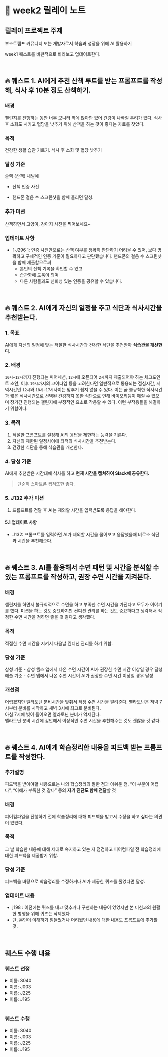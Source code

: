 # 📔 week2 릴레이 노트

## 릴레이 프로젝트 주제

부스트캠프 커뮤니티 또는 개발자로서 학습과 성장을 위해 AI 활용하기

week1 퀘스트를 비판적으로 바라보고 업데이트한다.

<br />

## 🔥 퀘스트 1. AI에게 추천 산책 루트를 받는 프롬프트를 작성해, 식사 후 10분 정도 산책하기.

### 배경

챌린지를 진행하는 동안 너무 모니터 앞에 앉아만 있어 건강이 나빠질 우려가 있다. 식사 후 소화도 시키고 혈당을 낮추기 위해 산책을 하는 것이 좋다는 자료를 찾았다.

### 목적

건강한 생활 습관 기르기. 식사 후 소화 및 혈당 낮추기

### 달성 기준

슬랙 (산책) 채널에

- 산책 인증 사진

- 핸드폰 걸음 수 스크린샷을 함께 올리면 달성.

### 추가 미션

산책하면서 고양이, 강아지 사진을 찍어보세요~

### 업데이트 사항

- [ J296 ]: 인증 사진만으로는 산책 여부를 정확히 판단하기 어려울 수 있어, 보다 명확하고 구체적인 인증 기준이 필요하다고 판단했습니다. 핸드폰의 걸음 수 스크린샷을 함께 제출함으로써
  - 본인의 산책 기록을 확인할 수 있고
  - 습관화에 도움이 되며
  - 다른 사람들과도 신뢰성 있는 인증을 공유할 수 있습니다.

<br />

## 🔥 퀘스트 2. AI에게 자신의 일정을 추고 식단과 식사시간을 추천받는다.

### 1. 목표

AI에게 자신의 일정에 맞는 적절한 식사시간과 건강한 식단을 추천받아 **식습관을 개선한다.**

### 2. 배경

`10시~12시`까지 진행되는 피어세션, `12시`에 오픈되어 `2시`까지 제출되어야 하는 체크포인트 초안, 이후 `19시`까지의 코어타임 등을 고려한다면 일반적으로 통용되는 점심시간, 저녁시간인 `12시`와 `18시~17시`사이는 맞추기 쉽지 않을 수 있다. 이는 곧 불규칙한 식사시간과 짧은 식사시간으로 선택된 건강하지 못한 식단으로 인해 바이오리듬이 깨질 수 있으며 장기간 진행되는 챌린지에 부정적인 요소로 작용할 수 있다. 이런 부작용들을 해결하기 위함이다.

### 3. 목적

1. 적절한 프롬프트를 설정해 AI의 응답을 제한하는 능력을 기른다.
2. 자신의 제한된 일정사이에 최적의 식사시간을 추천받는다.
3. 건강한 식단을 통해 식습관을 개선한다.

### 4. 달성 기준

AI에게 추천받은 시간대에 식사를 하고 **현재 시간을 캡쳐하여 Slack에 공유한다.**

> 단순히 스마트폰 캡쳐또한 좋다.

### 5. J132 추가 미션

1. 프롬프트를 전달 후 AI는 제외할 시간을 입력받도록 응답을 해야한다.

#### 5.1 업데이트 사항

- J132: 프롬프트를 입력하면 AI가 제외할 시간을 물어보고 응답했을때 비로소 식단과 시간을 추천해준다.

<br />

## 🔥 퀘스트 3. AI를 활용해서 수면 패턴 및 시간을 분석할 수 있는 프롬프트를 작성하고, 권장 수면 시간을 지켜본다.

### 배경

챌린지를 하면서 불규칙적으로 수면을 하고 부족한 수면 시간을 가진다고 모두가 이야기를 했다. 미션을 하는 것도 중요하지만 컨디션 관리를 하는 것도 중요하다고 생각해서 적정한 수면 시간을 정하면 좋을 것 같다고 생각했다.

### 목적

적절한 수면 시간을 지켜서 다음날 컨디션 관리를 하기 위함.

### 달성 기준

삼성 기준 - 삼성 헬스 앱에서 나온 수면 시간이 AI가 권장한 수면 시간 이상일 경우 달성애플 기준 - 수면 앱에서 나온 수면 시간이 AI가 권장한 수면 시간 이상일 경우 달성

### 개선점

어렵겠지만 멜라토닌 분비시간을 맞춰서 적정 수면 시간을 알려준다. 멜라토닌은 저녁 7시부터 분비를 시작하고 새벽 3시에 최고로 분비된다.  
아침 7시에 빛이 들어오면 멜라토닌 분비가 억제된다.  
멜라토닌 분비 시간에 감안해서 이상적인 수면 시간을 추천해주는 것도 괜찮을 것 같다.

<br/>

## 🔥 퀘스트 4. AI에게 학습정리한 내용을 피드백 받는 프롬프트를 작성한다.

### 추가설명

피드백을 받아야할 내용으로는 나의 학습정리의 잘한 점과 아쉬운 점, “이 부분이 어렵다”, “이해가 부족한 것 같다” 등의 **자기 진단도 함께 전달**할 것

### 배경

피어컴파일을 진행하기 전에 학습정리에 대해 피드백을 받고서 수정을 하고 싶다는 의견이 있었다.

### 목적

그 날 학습한 내용에 대해 제대로 숙지하고 있는 지 점검하고 피어컴파일 전 학습정리에 대한 피드백을 제공받기 위함.

### 달성 기준

피드백을 바탕으로 학습정리를 수정하거나 AI가 제공한 퀴즈를 풀었다면 달성.

### 업데이트 내용

- j198 :
  이전에는 퀴즈를 내고 맞추거나 구현하는 내용이 있었지만 본 미션과의 원활한 병행을 위해 퀴즈는 삭제했다
- 단, 본인이 이해하기 힘들었거나 어려웠던 내용에 대한 내용도 프롬프트에 추가할 것.

<br />

## 퀘스트 수행 내용

### 퀘스트 선정

<details>
<summary>이름: S040</summary>
  
- 선정 퀘스트: 퀘스트 1. AI에게 추천 산책 루트를 받는 프롬프트를 작성해, 식사 후 10분 정도 산책하기.
- 선정 이유: 하루종일 컴퓨터 앞에 앉아있어서 몸을 움직여줘야 할 필요성을 느꼈습니다.

</details>

<details>
<summary>이름: J003</summary>
  
- 선정 퀘스트: 퀘스트 1. AI에게 추천 산책 루트를 받는 프롬프트를 작성해, 식사 후 10분 정도 산책하기.
- 선정 이유: 최소한의 건강을 챙기기 위해서 하루에 한 번 10분 산책 퀘스트를 수행하려 한다.

</details>

<details>
<summary>이름: J225</summary>
  
- 선정 퀘스트: 퀘스트 1. AI에게 추천 산책 루트를 받는 프롬프트를 작성해, 식사 후 10분 정도 산책하기.
- 선정 이유: 평일에 나갈 일이 없어서 이번 기회에 퀘스트를 통해 산책을 다녀보려고 한다.

</details>

<details>
<summary>이름: J195</summary>
  
- 선정 퀘스트: 퀘스트 2. AI에게 자신의 일정을 추고 식단과 식사시간을 추천받는다.
- 선정 이유: 미션에 집중하다보니 점심시간을 놓칠 때가 많은 것 같다. 시간이 촉박하여 점심을 간단하게만 챙겨먹다보니 식단 관리의 중요성을 느끼게 되었다.

</details>

<br />

### 퀘스트 수행

<details>
<summary>이름: S040</summary>
  
#### 선정 퀘스트
퀘스트 1. AI에게 추천 산책 루트를 받는 프롬프트를 작성해, 식사 후 10분 정도 산책하기.
#### 수행 결과
AI에게 산책 루트를 추천받았지만, 실제로는 추천 경로가 너무 길어서 평소에 잘 아는 집 주변 산책로를 걷는 것으로 대체했다  
산책 기록은 나이키 런 앱을 활용했고, 결과는 슬랙의 운동 챌린지 채널에 꾸준히 공유했다  
추가 미션이었던 고양이나 강아지 사진 찍기는 3일 내내 한 마리도 마주치지 못해 수행하지 못했다  
  
첫날에는 앱 사용 미숙으로 산책 시간이 1시간인데 0.2킬로미터만 기록되어 업로드를 하지 못했지만,  
이후로는 대략 10킬로미터 정도를 3일간 꾸준히 걸었다  
억지로라도 시간을 쪼개어 산책을 하니 몸에도, 마음에도 긍정적인 변화가 있었다
바쁜 일정에 휴식이나 환기시간을 갖는 게 부담스럽게 느껴졌지만,  
실제로 산책을 하며 잠깐이라도 환기를 하니 이후 작업에 더욱 집중할 수 있었다  
월요일에는 산책 도중에 구조에 대한 새로운 아이디어가 떠올라,  
산책 후 바로 작업 내용을 전면적으로 초기화하기도 했다.  
   
건강 면에서도 변화가 느껴졌다  
하루 종일 앉아만 있으면서 줄어드는 체력과 가늘어지는 다리에 신경이 쓰였는데,  
산책을 시작하고 나서는 그 부분도 점점 나아지는 것 같다

결론적으로, 단순한 산책이지만 몸과 머리에 모두 리셋이 필요할 때 좋은 효과가 있었고, 앞으로도 자주 실천해야겠다는 생각이 들었다

</details>

<details>
<summary>이름: J003</summary>

<div markdown="1">

### 프롬프트 시도 방법

```
${도로명주소} 근처 10분 산책 코스를 짜줘
```

위와 같은 방식으로 프롬프트를 입력하여 산책 코스를 추천받았다. 이에 대한 답변으로 여러 장소들이 나오면서 산책 코스를 답변해주었는데 각각의 장소들은 실존하는 장소들이었지만 집에서 10분 이내로는 산책할 수 없는 거리를 추천받았기 때문에 활용하지는 못했다.

```
집 근처에 공원, 놀이터, 골목길 등의 산책해볼 수 있는 장소가 있는데, 오늘은 어디를 10분 동안 간단히 걸어볼까?
```

이런 식으로 프롬프트를 변경하여 집 근처에 산책해볼 수 있는 장소들을 직접 제공하였고 이를 통해 하루하루 추천받은 장소를 10분간 산책하는 방식으로 AI를 릴프를 통해 활용해보았다.

![](https://velog.velcdn.com/images/d159123/post/3cb54a2c-7929-4396-a941-0f69caf53e64/image.png)

### 좋았던 점

AI를 통해서 집 근처에 산책해볼 수 있는 경로를 탐색해보고 매일 다른 경로를 추천받아서 산책해볼 수 있었다는 장점이 있었다. AI를 활용하는 것보다 미션을 진행하면서 잠시 머리를 식히면서 리프레쉬해볼 수 있었다는 점이 더 좋았던 것 같다.

### 아쉬운 점

프롬프트 작성에 따라 산책의 질과 산책의 정도가 확연히 달라질 수 있다는 것을 보면서 한 번 더 AI 활용을 위해 "질문을 제대로 하는 방법"에 대한 중요성을 다시 한 번 깨달았던 것 같다. 비록 릴프에서는 이에 대해 깊이 파고들며 내가 원하는 체계적인 경로를 답변으로 받는 시도를 하지는 않았지만, 내가 어떤 프롬프트를 작성하는가에 따라 답변의 정확도가 많이 달라지는 것을 느낄 수 있었다.

첫 번째 시도에서 도로명 주소만 입력하여 직접 근처의 장소를 스스로 찾아서 경로를 추천받았을 때는 정확도가 너무 낮은 경로를 답변으로 받아서 프롬프트의 중요성을 느꼈고 정확도를 높이기 위해 도로명 주소가 아닌 직접 집 근처의 장소를 리스트를 제공하였다. 그 외에 도로명주소를 주고 지도에 직접 접근하여 더 정확한 장소를 파악할 수 있는 프롬프트를 작성해봐도 좋을 것 같다.

</div>

</details>

<details>
<summary>이름: J225</summary>

- 선정 퀘스트 :
  - 퀘스트 1. AI에게 추천 산책 루트를 받는 프롬프트를 작성해, 식사 후 10분 정도 산책하기.
 

- 느낀점 : 
  - 일단 지역에 따른 차이가 있겠지만, 그걸 감안해도 산책경로 추천이 썩 좋지 못한것 같다고 느꼈음. 그래서 AI의 추천경로를 따르지 않고 네이버 지도를 보고 산책 경로를 정해서 미션을 수행함.
  - 산책미션 자체가 쉽기도 하고 수행하면서 기분전환도 되고 좋았음. 그러나 쉬운 미션임에도 밖으로 향하는 걸음 자체가 무거워서 계속 미루다가 릴프 당일날 수행해버림.
  - 산책경로가 아니더라도 걸어갈만한 거리의 맛집이나 명소를 추천받아도 좋을것 같음.

</details>

<details>
<summary>이름: J195</summary>

- 선정 퀘스트: 퀘스트 1. AI에게 추천 산책 루트를 받는 프롬프트를 작성해, 식사 후 10분 정도 산책하기.
  기존에는 퀘스트 2를 선정하였지만 모종의 이유로 퀘스트 1로 변경해서 진행하기로 했습니다.
- 퀘스트 변경 사유
  1. 저희는 점심에 가족끼리 밥을 먹기 때문에 시간과 식단을 따로 분리하는게 쉽지 않았습니다.
  2. 냉장고에 식재료가 잘 없고 편의점이나 마트 같은 곳에서 주기적으로 사오는 것들은 있으나 이런걸 먹으면 굳이 AI에게 식단을 추천받는게 의미가 있나?라는 생각이 들었습니다.
  3. 식단을 추천받는다고 해 먹을 수 있는 상황이 아니었습니다. 일단 저는 요리를 하나도 할 줄 모르고 어차피 즉석식품만 먹을 거면 이 퀘스트가 별로 의미가 없을 것이라고 느꼈습니다.
- 퀘스트 수행 기록
  <img width="1336" height="674" alt="image" src="https://github.com/user-attachments/assets/7d253e3a-c570-4a92-82a1-af0c144c3e46" />

  AI에게 추천받은 동선대로 약 20분간 산책 후 슬랙 random 방에 업로드했습니다.
- 느낀 점
  밤길을 걸어다니는걸 좋아하기도 하고 바빠진 이후로 제대로 운동을 하지 못한지 꽤 됐습니다. 그렇다고 헬스를 하기엔 시간관리의 부담을 느껴서 그나마 가장 가볍고 쉽게 할 수 있는 산책을 베이직 때는 거의 매일 했습니다. 그런데 막상 챌린지에 와보니 이 잠깐의 시간동안 밖에 돌아아디는것조차 부담스러워서 어느 순간부터 미션 도중에는 아예 밖을 나가지 않게 됐습니다. 그래서인지 건강도 점점 나빠지고 컨디션도 안 좋아지는게 몸으로 느껴졌습니다. 그렇지만 이번 릴레이 퀘스트를 통해서 오랜만에 산책을 억지로라도 다녀와게 됐는데 생각보다 더 좋았던 것 같습니다.
  이 날은 Git 구현하기 미션을 하는 날이었는데 Git 개념을 학습하는 것과 학습정리에 시간을 너무 많이 쓰게 되어서 막상 git log를 제외한 다른 명령어들은 거의 구현을 하지 못했습니다. 그래서 기분이 별로 안좋고 스트레스도 좀 받은 상태였는데 밖에 나가서 생각 정리를 하니깐 그래도 마음이 한결 편해졌습니다. 집에 있을땐 졸리고 머리가 좀 멍했었는데 산책 끝나고 바닐라 라떼 한잔 먹으니 다시 자신감도 생기고 충분히 잘할 수 있을 것이라는 생각도 들었습니다.
  AI가 추천한 산책 루트는 사실 제가 평소에 자주 가던 루트였습니다. 아파트 입구에서 바로 아래 하천으로 내려가 중간가압장이 있는 터널 전까지 가는 길인데 여기에 라이트가 깔려 있기도 하고 운동기구도 많아서 가족 단위로 오거나 강아지를 산책시킬때 아파트 주민 분들이 많이 오시는 길이었습니다. 저는 처음에 AI가 제대로 추천을 못해줄 것이라고 생각했습니다. 이번 미션에서는 Gemini 2.5 Pro 모델을 사용했는데 Google Map은 아무래도 한국의 지도 데이터가 부족하지 않을까라는 생각을 했습니다. 그런데 막상 프롬프트를 입력하고 보니 의외로 산책 동선이 깔끔하게 잘 나와서 조금 놀랐습니다. 중간가압장 앞에 있는 라이트에는 저희 동네에서 야경 보는 장소로 약간 유명해서 OO로드라는 별명이 있는데 아마 이 별명이 서치가 되었기 때문에 AI가 찾아준게 아닐까라고 생각합니다. 여하튼 프롬프트를 정성들여 짜지도 않았는데 이정도 성과를 얻어서 매우 만족하고 있습니다! 뿐만 아니라 슽랙에서도 많은 분들이 봐주시고 응원을 해주신 분도 있어서 되게 기억에 남았던 것 같습니다. 날씨도 좋은데 좀더 힘내서 이 챌린지 과정을 후회없이, 성공적으로 마무리하고 싶습니다.
</details>
